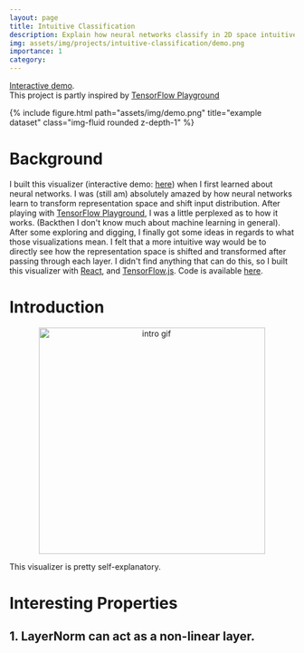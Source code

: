 ```yaml
---
layout: page
title: Intuitive Classification
description: Explain how neural networks classify in 2D space intuitively.
img: assets/img/projects/intuitive-classification/demo.png
importance: 1
category: 
---
```


[Interactive demo](https://baichuanzhou.github.io/Intuitive-Classification/). \
This project is partly inspired by [TensorFlow Playground](https://playground.tensorflow.org/)

<div class="row">
    <div class="col-12 mt-3 mt-md-0" style="display: flex; justify-content: center;">
        {% include figure.html path="assets/img/demo.png" title="example dataset" class="img-fluid rounded z-depth-1" %}
    </div>
</div>

# Background

I built this visualizer (interactive demo: [here](https://baichuanzhou.github.io/Intuitive-Classification/)) when I first learned about neural networks. I was (still am) absolutely amazed by how neural networks learn to transform representation space and shift input distribution. After playing with [TensorFlow Playground](https://playground.tensorflow.org/), I was a little perplexed as to how it works. (Backthen I don't know much about machine learning in general). After some exploring and digging, I finally got some ideas in regards to what those visualizations mean. I felt that a more intuitive way would be to directly see how the representation space is shifted and transformed after passing through each layer. I didn't find anything that can do this, so I built this visualizer with [React](https://react.dev/), and [TensorFlow.js](https://www.tensorflow.org/js). Code is available [here](https://github.com/baichuanzhou/Intuitive-Classification).

# Introduction

<div style="text-align:center;">
    <img src="assets/img/projects/intuitive-classification/intro.gif" alt="intro gif" style="width: 400px; height: auto;" />
</div>

This visualizer is pretty self-explanatory.

# Interesting Properties

## 1. LayerNorm can act as a non-linear layer.




